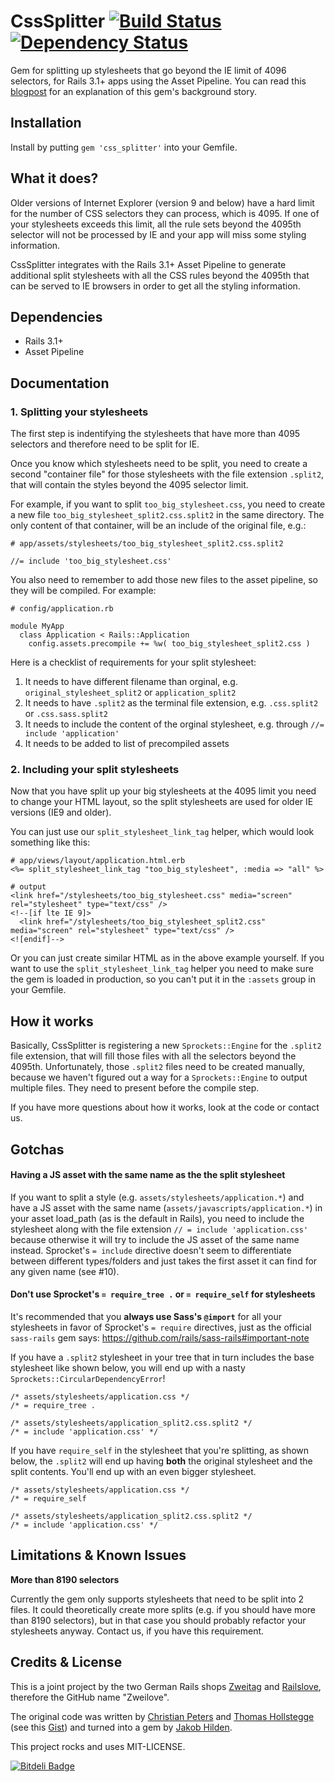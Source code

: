 # CssSplitter [![Build Status](https://travis-ci.org/zweilove/css_splitter.png?branch=master)](https://travis-ci.org/zweilove/css_splitter) [![Dependency Status](https://gemnasium.com/zweilove/css_splitter.png)](https://gemnasium.com/zweilove/css_splitter)

Gem for splitting up stylesheets that go beyond the IE limit of 4096 selectors, for Rails 3.1+ apps using the Asset Pipeline.  You can read this [blogpost](http://railslove.com/blog/2013/03/08/overcoming-ies-4096-selector-limit-using-the-css-splitter-gem) for an explanation of this gem's background story.


## Installation

Install by putting `gem 'css_splitter'` into your Gemfile.

## What it does?

Older versions of Internet Explorer (version 9 and below) have a hard limit for the number of CSS selectors they can process, which is 4095.  If one of your stylesheets exceeds this limit, all the rule sets beyond the 4095th selector will not be processed by IE and your app will miss some styling information.

CssSplitter integrates with the Rails 3.1+ Asset Pipeline to generate additional split stylesheets with all the CSS rules beyond the 4095th that can be served to IE browsers in order to get all the styling information.


## Dependencies

* Rails 3.1+
* Asset Pipeline

## Documentation

### 1. Splitting your stylesheets

The first step is indentifying the stylesheets that have more than 4095 selectors and therefore need to be split for IE.

Once you know which stylesheets need to be split, you need to create a second "container file" for those stylesheets with the file extension `.split2`, that will contain the styles beyond the 4095 selector limit.

For example, if you want to split `too_big_stylesheet.css`, you need to create a new file `too_big_stylesheet_split2.css.split2` in the same directory.  The only content of that container, will be an include of the original file, e.g.:

    # app/assets/stylesheets/too_big_stylesheet_split2.css.split2

    //= include 'too_big_stylesheet.css'

You also need to remember to add those new files to the asset pipeline, so they will be compiled. For example:

    # config/application.rb

    module MyApp
      class Application < Rails::Application
        config.assets.precompile += %w( too_big_stylesheet_split2.css )

Here is a checklist of requirements for your split stylesheet:

1. It needs to have different filename than orginal, e.g. `original_stylesheet_split2` or `application_split2`
2. It needs to have `.split2` as the terminal file extension, e.g. `.css.split2` or `.css.sass.split2`
3. It needs to include the content of the orginal stylesheet, e.g. through `//= include 'application'`
4. It needs to be added to list of precompiled assets



### 2. Including your split stylesheets

Now that you have split up your big stylesheets at the 4095 limit you need to change your HTML layout, so the split stylesheets are used for older IE versions (IE9 and older).

You can just use our `split_stylesheet_link_tag` helper, which would look something like this:

    # app/views/layout/application.html.erb
    <%= split_stylesheet_link_tag "too_big_stylesheet", :media => "all" %>

    # output
    <link href="/stylesheets/too_big_stylesheet.css" media="screen" rel="stylesheet" type="text/css" />
    <!--[if lte IE 9]>
      <link href="/stylesheets/too_big_stylesheet_split2.css" media="screen" rel="stylesheet" type="text/css" />
    <![endif]-->

Or you can just create similar HTML as in the above example yourself.  If you want to use the `split_stylesheet_link_tag` helper you need to make sure the gem is loaded in production, so you can't put it in the `:assets` group in your Gemfile.

## How it works

Basically, CssSplitter is registering a new `Sprockets::Engine` for the `.split2` file extension, that will fill those files with all the selectors beyond the 4095th.  Unfortunately, those `.split2` files need to be created manually, because we haven't figured out a way for a `Sprockets::Engine` to output multiple files.  They need to present before the compile step.

If you have more questions about how it works, look at the code or contact us.

## Gotchas

#### Having a JS asset with the same name as the the split stylesheet

If you want to split a style (e.g. `assets/stylesheets/application.*`) and have a JS asset with the same name (`assets/javascripts/application.*`) in your asset load_path (as is the default in Rails), you need to include the stylesheet along with the file extension `// = include 'application.css'` because otherwise it will try to include the JS asset of the same name instead.  Sprocket's `= include` directive doesn't seem to differentiate between different types/folders and just takes the first asset it can find for any given name (see #10).

#### Don't use Sprocket's `= require_tree .` or `= require_self` for stylesheets
It's recommended that you **always use Sass's `@import`** for all your stylesheets in favor of Sprocket's `= require` directives, just as the official `sass-rails` gem says: https://github.com/rails/sass-rails#important-note

If you have a `.split2` stylesheet in your tree that in turn includes the base stylesheet like shown below, you will end up with a nasty `Sprockets::CircularDependencyError`!

    /* assets/stylesheets/application.css */
    /* = require_tree .
    
    /* assets/stylesheets/application_split2.css.split2 */
    /* = include 'application.css' */

If you have `require_self` in the stylesheet that you're splitting, as shown below, the `.split2` will end up having **both** the original stylesheet and the split contents. You'll end up with an even bigger stylesheet.

    /* assets/stylesheets/application.css */
    /* = require_self
    
    /* assets/stylesheets/application_split2.css.split2 */
    /* = include 'application.css' */


## Limitations & Known Issues

**More than 8190 selectors**

Currently the gem only supports stylesheets that need to be split into 2 files.  It could theoretically create more splits (e.g. if you should have more than 8190 selectors), but in that case you should probably refactor your stylesheets anyway.  Contact us, if you have this requirement.


## Credits & License

This is a joint project by the two German Rails shops [Zweitag](http://zweitag.de) and [Railslove](http://railslove.com), therefore the GitHub name "Zweilove".

The original code was written by [Christian Peters](mailto:christian.peters@zweitag.de) and [Thomas Hollstegge](mailto:thomas.hollstegge@zweitag.de) (see this [Gist](https://gist.github.com/2398394)) and turned into a gem by [Jakob Hilden](mailto:jakobhilden@gmail.com).

This project rocks and uses MIT-LICENSE.


[![Bitdeli Badge](https://d2weczhvl823v0.cloudfront.net/zweilove/css_splitter/trend.png)](https://bitdeli.com/free "Bitdeli Badge")

